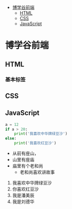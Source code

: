 - [博学谷前端](#%E5%8D%9A%E5%AD%A6%E8%B0%B7%E5%89%8D%E7%AB%AF)
  - [HTML](#html)
  - [CSS](#css)
  - [JavaScript](#javascript)

# 博学谷前端

## HTML

### 基本标签



## CSS

## JavaScript

````python
a = 12
if a > 20:
    print('我喜欢中华牌绿豆沙')
else:
    print('我喜欢红豆沙')
````
- 从前有座山，
- 山里有座庙
- 庙里有个老和尚
  - 老和尚喜欢讲故事

1. 我喜欢中华牌绿豆沙
2. 你喜欢红豆沙
3. 我是潘美辰
4. 我是刘德华
